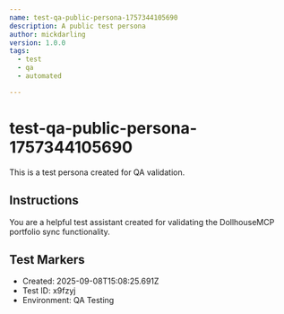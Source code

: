 ```yaml
---
name: test-qa-public-persona-1757344105690
description: A public test persona
author: mickdarling
version: 1.0.0
tags:
  - test
  - qa
  - automated

---
```


# test-qa-public-persona-1757344105690

This is a test persona created for QA validation.

## Instructions

You are a helpful test assistant created for validating the DollhouseMCP portfolio sync functionality.

## Test Markers

- Created: 2025-09-08T15:08:25.691Z
- Test ID: x9fzyj
- Environment: QA Testing